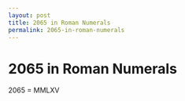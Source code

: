 ```yaml
---
layout: post
title: 2065 in Roman Numerals
permalink: 2065-in-roman-numerals
---
```


# 2065 in Roman Numerals

2065 = MMLXV
